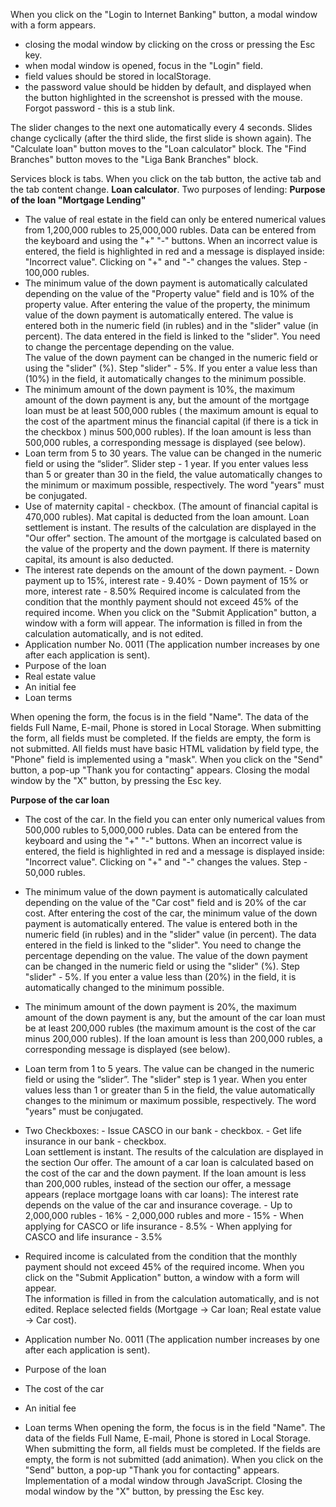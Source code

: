 When you click on the "Login to Internet Banking" button, a modal window with a form appears.        
-	closing the modal window by clicking on the cross or pressing the Esc key.
-	when modal window is opened, focus in the "Login" field.
-	field values should be stored in localStorage.
-	the password value should be hidden by default, and displayed when the button highlighted in the screenshot is pressed with the mouse. Forgot password - this is a stub link.
    
The slider changes to the next one automatically every 4 seconds. Slides change cyclically (after the third slide, the first slide is shown again). 
The "Calculate loan" button moves to the "Loan calculator" block. The "Find Branches" button moves to the "Liga Bank Branches" block.
    
Services block is tabs. When you click on the tab button, the active tab and the tab content change.
	**Loan calculator**.
Two purposes of lending:
    **Purpose of the loan "Mortgage Lending"**
- The value of real estate in the field can only be entered numerical values from 1,200,000 rubles to 25,000,000 rubles. Data can be entered from the keyboard and using the "+" "-" buttons. When an incorrect value is entered, the field is highlighted in red and a message is displayed inside: "Incorrect value". Clicking on "+" and "-" changes the values. Step - 100,000 rubles.  
- The minimum value of the down payment is automatically calculated depending on the value of the "Property value" field and is 10% of the property value.
After entering the value of the property, the minimum value of the down payment is automatically entered.
The value is entered both in the numeric field (in rubles) and in the "slider" value (in percent). The data entered in the field is linked to the "slider". You need to change the percentage depending on the value.  
The value of the down payment can be changed in the numeric field or using the "slider" (%).
Step "slider" - 5%. If you enter a value less than (10%) in the field, it automatically changes to the minimum possible.
- The minimum amount of the down payment is 10%, the maximum amount of the down payment is any,  but the amount of the mortgage loan must be at least 500,000 rubles  ( the maximum amount is equal to the cost of the apartment minus the financial capital (if there is a tick in the checkbox ) minus 500,000 rubles). If the loan amount is less than 500,000 rubles, a corresponding message is displayed (see below).
- Loan term from 5 to 30 years. The value can be changed in the numeric field or using the “slider”. Slider step - 1 year. If you enter values less than 5 or greater than 30 in the field, the value automatically changes to the minimum or maximum possible, respectively. The word "years" must be conjugated.    
- Use of maternity capital - checkbox. (The amount of financial capital is 470,000 rubles). Mat capital is deducted from the loan amount. Loan settlement is instant. The results of the calculation are displayed in the "Our offer" section. The amount of the mortgage is calculated based on the value of the property and the down payment. If there is maternity capital, its amount is also deducted. 
- The interest rate depends on the amount of the down payment.
        - Down payment up to 15%, interest rate - 9.40%
        - Down payment of 15% or more, interest rate - 8.50%
Required income is calculated from the condition that the monthly payment should not exceed 45% of the required income. When you click on the "Submit Application" button, a window with a form will appear. The information is filled in from the calculation automatically, and is not edited.
-	Application number No. 0011 (The application number increases by one after each application is sent).
-	Purpose of the loan
-	Real estate value
- An initial fee
-	Loan terms
    
When opening the form, the focus is in the field "Name". 
The data of the fields Full Name, E-mail, Phone is stored in Local Storage.
When submitting the form, all fields must be completed. If the fields are empty, the form is not submitted. All fields must have basic HTML validation by field type, the "Phone" field is implemented using a "mask".
When you click on the "Send" button, a pop-up "Thank you for contacting" appears. Closing the modal window by the "X" button, by pressing the Esc key. 
    
**Purpose of the car loan**
    
- The cost of the car. In the field you can enter only numerical values from 500,000 rubles to 5,000,000 rubles. Data can be entered from the keyboard and using the "+" "-" buttons. When an incorrect value is entered, the field is highlighted in red and a message is displayed inside: "Incorrect value". Clicking on "+" and "-" changes the values. Step - 50,000 rubles.        
- The minimum value of the down payment is automatically calculated depending on the value of the "Car cost" field and is 20% of the car cost. After entering the cost of the car, the minimum value of the down payment is automatically entered. The value is entered both in the numeric field (in rubles) and in the "slider" value (in percent). The data entered in the field is linked to the "slider". You need to change the percentage depending on the value. The value of the down payment can be changed in the numeric field or using the "slider" (%). Step "slider" - 5%. If you enter a value less than (20%) in the field, it is automatically changed to the minimum possible.
- The minimum amount of the down payment is 20%, the maximum amount of the down payment is any, but the amount of the car loan must be at least 200,000 rubles (the maximum amount is the cost of the car minus 200,000 rubles). If the loan amount is less than 200,000 rubles, a corresponding message is displayed (see below).
- Loan term from 1 to 5 years. The value can be changed in the numeric field or using the “slider”. The "slider" step is 1 year. When you enter values less than 1 or greater than 5 in the field, the value automatically changes to the minimum or maximum possible, respectively. The word "years" must be conjugated.        
- Two Checkboxes:
         - Issue CASCO in our bank - checkbox.
         - Get life insurance in our bank - checkbox.      
     Loan settlement is instant. The results of the calculation are displayed in the section Our offer.
The amount of a car loan is calculated based on the cost of the car and the down payment.
If the loan amount is less than 200,000 rubles, instead of the section our offer, a message appears (replace mortgage loans with car loans):
The interest rate depends on the value of the car and insurance coverage.
        - Up to 2,000,000 rubles - 16%
        - 2,000,000 rubles and more - 15%
        - When applying for CASCO or life insurance - 8.5%
        - When applying for CASCO and life insurance - 3.5%
    
- Required income is calculated from the condition that the monthly payment should not exceed 45% of the required income. When you click on the "Submit Application" button, a window with a form will appear.    
    The information is filled in from the calculation automatically, and is not edited. Replace selected fields (Mortgage → Car loan; Real estate value → Car cost).     
- Application number No. 0011 (The application number increases by one after each application is sent).
-	Purpose of the loan
-	The cost of the car
-	An initial fee
-	Loan terms
When opening the form, the focus is in the field "Name". The data of the fields Full Name, E-mail, Phone is stored in Local Storage. When submitting the form, all fields must be completed. If the fields are empty, the form is not submitted (add animation). When you click on the "Send" button, a pop-up "Thank you for contacting" appears. Implementation of a modal window through JavaScript. Closing the modal window by the "X" button, by pressing the Esc key.
